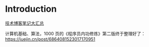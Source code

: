 # Introduction

[技术博客笔记大汇总](https://github.com/yangchong211/YCBlogs)

计算机基础、算法，1000 页的《程序员内功修炼》第二版终于整理好了：https://juejin.cn/post/6864081523017170951

